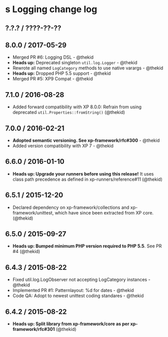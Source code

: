 s Logging change log
==================

## ?.?.? / ????-??-??

## 8.0.0 / 2017-05-29

* Merged PR #6: Logging DSL - @thekid
* **Heads up:** Deprecated singleton `util.log.Logger`  - @thekid
* Rewrote all named `LogCategory` methods to use native varargs - @thekid
* **Heads up:** Dropped PHP 5.5 support - @thekid
* Merged PR #5: XP9 Compat - @thekid

## 7.1.0 / 2016-08-28

* Added forward compatibility with XP 8.0.0: Refrain from using deprecated
  `util.Properties::fromString()`
  (@thekid)

## 7.0.0 / 2016-02-21

* **Adopted semantic versioning. See xp-framework/rfc#300** - @thekid 
* Added version compatibility with XP 7 - @thekid

## 6.6.0 / 2016-01-10

* **Heads up: Upgrade your runners before using this release!**
  It uses class path precedence as defined in xp-runners/reference#11
  (@thekid)

## 6.5.1 / 2015-12-20

* Declared dependency on xp-framework/collections and xp-framework/unittest,
  which have since been extracted from XP core.
  (@thekid)

## 6.5.0 / 2015-09-27

* **Heads up: Bumped minimum PHP version required to PHP 5.5**. See PR #4
  (@thekid)

## 6.4.3 / 2015-08-22

* Fixed util.log.LogObserver not accepting LogCategory instances - @thekid
* Implemented PR #1: Patternlayout: %d for dates - @thekid
* Code QA: Adopt to newest unittest coding standares  - @thekid

## 6.4.2 / 2015-08-22

* **Heads up: Split library from xp-framework/core as per xp-framework/rfc#301**
  (@thekid)
